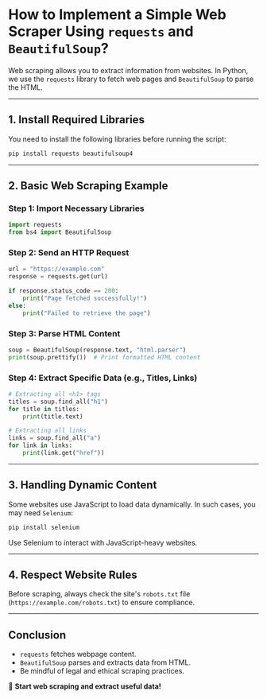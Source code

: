 # How to Implement a Simple Web Scraper Using `requests` and `BeautifulSoup`?

Web scraping allows you to extract information from websites. In Python, we use the `requests` library to fetch web pages and `BeautifulSoup` to parse the HTML.

---

## **1. Install Required Libraries**
You need to install the following libraries before running the script:

```bash
pip install requests beautifulsoup4
```

---

## **2. Basic Web Scraping Example**

### **Step 1: Import Necessary Libraries**
```python
import requests
from bs4 import BeautifulSoup
```

### **Step 2: Send an HTTP Request**
```python
url = "https://example.com"
response = requests.get(url)

if response.status_code == 200:
    print("Page fetched successfully!")
else:
    print("Failed to retrieve the page")
```

### **Step 3: Parse HTML Content**
```python
soup = BeautifulSoup(response.text, "html.parser")
print(soup.prettify())  # Print formatted HTML content
```

### **Step 4: Extract Specific Data (e.g., Titles, Links)**
```python
# Extracting all <h1> tags
titles = soup.find_all("h1")
for title in titles:
    print(title.text)

# Extracting all links
links = soup.find_all("a")
for link in links:
    print(link.get("href"))
```

---

## **3. Handling Dynamic Content**
Some websites use JavaScript to load data dynamically. In such cases, you may need `Selenium`:

```bash
pip install selenium
```

Use Selenium to interact with JavaScript-heavy websites.

---

## **4. Respect Website Rules**
Before scraping, always check the site's `robots.txt` file (`https://example.com/robots.txt`) to ensure compliance.

---

## **Conclusion**
- `requests` fetches webpage content.
- `BeautifulSoup` parses and extracts data from HTML.
- Be mindful of legal and ethical scraping practices.

🚀 **Start web scraping and extract useful data!**
